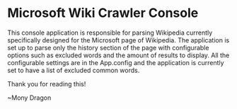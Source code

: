 # Microsoft Wiki Crawler Console

This console application is responsible for parsing Wikipedia currently specifically designed for the Microsoft page of Wikipedia. The application is set up to parse only the history section of the page with configurable options such as excluded words and the amount of results to display. All the configurable settings are in the App.config and the application is currently set to have a list of excluded common words.

Thank you for reading this!

~Mony Dragon
